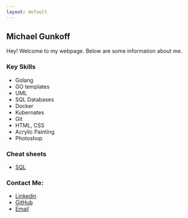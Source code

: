 ```yaml
---
layout: default
---
```


## Michael Gunkoff

Hey! Welcome to my webpage. Below are some information about me.

### Key Skills

- Golang
- GO templates
- UML
- SQL Databases
- Docker
- Kubernates
- Git
- HTML, CSS
- Acrylic Painting
- Photoshop

### Cheat sheets
- [SQL](download/sql_cheetsheet.pdf)

### Contact Me:
- [Linkedin](https://www.linkedin.com/in/kaatinga)
- [GitHub](https://github.com/kaatinga)
- [Email](mailto:painter@3lines.club)